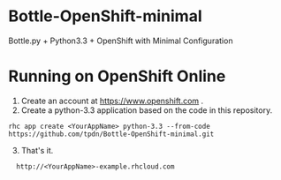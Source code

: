 Bottle-OpenShift-minimal
========================

Bottle.py + Python3.3 + OpenShift with Minimal Configuration

Running on OpenShift Online
===========================
1. Create an account at https://www.openshift.com .
2. Create a python-3.3 application based on the code in this repository.

  ```
  rhc app create <YourAppName> python-3.3 --from-code https://github.com/tpdn/Bottle-OpenShift-minimal.git
  ```
3. That's it.
  ```
    http://<YourAppName>-example.rhcloud.com
  ```
